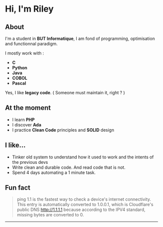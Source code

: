 # Hi, I'm Riley

## About

I'm a student in **BUT Informatique**, I am fond of programming, optimisation and functionnal paradigm.

I mostly work with :
- **C**
- **Python**
- **Java**
- **COBOL**
- **Pascal**

Yes, I like **legacy code**. ( Someone must maintain it, right ? )

## At the moment

- I learn **PHP**
- I discover **Ada**
- I practice **Clean Code** principles and **SOLID** design

## I like...

- Tinker old system to understand how it used to work and the intents of the previous devs
- Write clean and durable code. And read code that is not.
- Spend 4 days automating a 1 minute task.

## Fun fact

> ping 1.1 is the fastest way to check a device's internet connectivity.
> This entry is automatically converted to 1.0.0.1, which is Cloudflare's public DNS http://1.1.1.1
> because according to the IPV4 standard, missing bytes are converted to 0.

---

